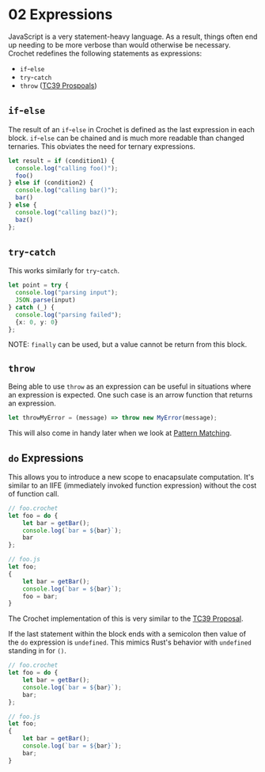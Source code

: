 # 02 Expressions

JavaScript is a very statement-heavy language. As a result, things often end up
needing to be more verbose than would otherwise be necessary. Crochet redefines
the following statements as expressions:

- `if`-`else`
- `try`-`catch`
- `throw` ([TC39 Prospoals](https://github.com/tc39/proposal-throw-expressions))

## `if`-`else`

The result of an `if`-`else` in Crochet is defined as the last expression in
each block. `if`-`else` can be chained and is much more readable than changed
ternaries. This obviates the need for ternary expressions.

```ts
let result = if (condition1) {
  console.log("calling foo()");
  foo()
} else if (condition2) {
  console.log("calling bar()");
  bar()
} else {
  console.log("calling baz()");
  baz()
};
```

## `try`-`catch`

This works similarly for `try`-`catch`.

```ts
let point = try {
  console.log("parsing input");
  JSON.parse(input)
} catch (_) {
  console.log("parsing failed");
  {x: 0, y: 0}
};
```

NOTE: `finally` can be used, but a value cannot be return from this block.

## `throw`

Being able to use `throw` as an expression can be useful in situations where an
expression is expected. One such case is an arrow function that returns an
expression.

```ts
let throwMyError = (message) => throw new MyError(message);
```

This will also come in handy later when we look at [Pattern Matching](02_pattern_matching.md).

## `do` Expressions

This allows you to introduce a new scope to enacapsulate computation. It's
similar to an IIFE (immediately invoked function expression) without the cost of
function call.

```ts
// foo.crochet
let foo = do {
    let bar = getBar();
    console.log(`bar = ${bar}`);
    bar
};

// foo.js
let foo;
{
    let bar = getBar();
    console.log(`bar = ${bar}`);
    foo = bar;
}
```

The Crochet implementation of this is very similar to the [TC39
Proposal](https://github.com/tc39/proposal-do-expressions).

If the last statement within the block ends with a semicolon then value of
the `do` expression is `undefined`. This mimics Rust's behavior with
`undefined` standing in for `()`.

```ts
// foo.crochet
let foo = do {
    let bar = getBar();
    console.log(`bar = ${bar}`);
    bar;
};

// foo.js
let foo;
{
    let bar = getBar();
    console.log(`bar = ${bar}`);
    bar;
}
```
